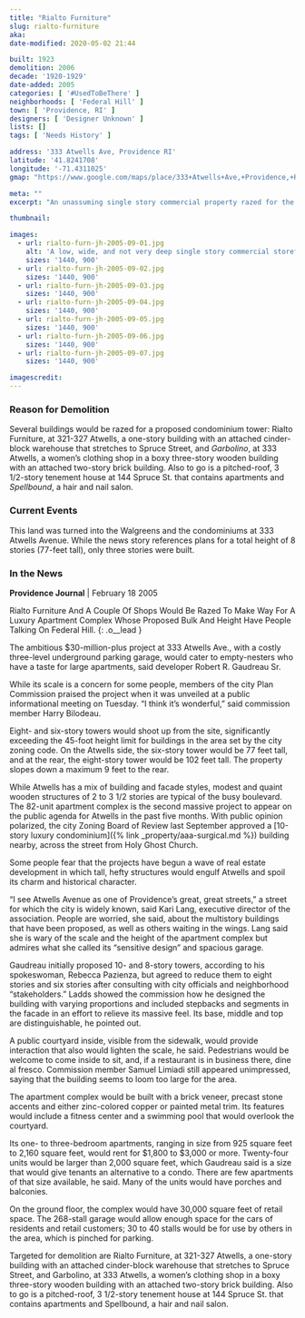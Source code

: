 ```yaml
---
title: "Rialto Furniture"
slug: rialto-furniture
aka: 
date-modified: 2020-05-02 21:44

built: 1923
demolition: 2006
decade: '1920-1929'
date-added: 2005
categories: [ '#UsedToBeThere' ]
neighborhoods: [ 'Federal Hill' ]
town: [ 'Providence, RI' ]
designers: [ 'Designer Unknown' ]
lists: []
tags: [ 'Needs History' ]

address: '333 Atwells Ave, Providence RI'
latitude: '41.8241708'
longitude: '-71.4311025'
gmap: "https://www.google.com/maps/place/333+Atwells+Ave,+Providence,+RI+02903/@41.8241708,-71.4311025,17z/data=!3m1!4b1!4m5!3m4!1s0x89e4450a91a25bfd:0x5397cf30e0a11e3a!8m2!3d41.8241708!4d-71.4289138"

meta: ""
excerpt: "An unassuming single story commercial property razed for the Walgreens and condos at 333 Atwells Ave."

thumbnail: 

images:
  - url: rialto-furn-jh-2005-09-01.jpg
    alt: 'A low, wide, and not very deep single story commercial storefront building. By the looks of it, one might think it was built in the 1950s — its low slung mass above wide plate glass windows. Which might mean that it was heavily alterated around that time after its construction and any sign of 1920s vernacular architecture was gone. '
    sizes: '1440, 900'
  - url: rialto-furn-jh-2005-09-02.jpg
    sizes: '1440, 900'
  - url: rialto-furn-jh-2005-09-03.jpg
    sizes: '1440, 900'
  - url: rialto-furn-jh-2005-09-04.jpg
    sizes: '1440, 900'
  - url: rialto-furn-jh-2005-09-05.jpg
    sizes: '1440, 900'
  - url: rialto-furn-jh-2005-09-06.jpg
    sizes: '1440, 900'
  - url: rialto-furn-jh-2005-09-07.jpg
    sizes: '1440, 900'

imagescredit:  
---
```


### Reason for Demolition
Several buildings would be razed for a proposed condominium tower: Rialto Furniture, at 321-327 Atwells, a one-story building with an attached cinder-block warehouse that stretches to Spruce Street, and _Garbolino_, at 333 Atwells, a women’s clothing shop in a boxy three-story wooden building with an attached two-story brick building. Also to go is a pitched-roof, 3 1/2-story tenement house at 144 Spruce St. that contains apartments and _Spellbound_, a hair and nail salon.

### Current Events

This land was turned into the Walgreens and the condominiums at 333 Atwells Avenue. While the news story references plans for a total height of 8 stories (77-feet tall), only three stories were built. 

### In the News

**Providence Journal** | February 18 2005

Rialto Furniture And A Couple Of Shops Would Be Razed To Make Way For A Luxury Apartment Complex Whose Proposed Bulk And Height Have People Talking On Federal Hill.
{: .o__lead }

The ambitious $30-million-plus project at 333 Atwells Ave., with a costly three-level underground parking garage, would cater to empty-nesters who have a taste for large apartments, said developer Robert R. Gaudreau Sr.

While its scale is a concern for some people, members of the city Plan Commission praised the project when it was unveiled at a public informational meeting on Tuesday. “I think it’s wonderful,” said commission member Harry Bilodeau.

Eight- and six-story towers would shoot up from the site, significantly exceeding the 45-foot height limit for buildings in the area set by the city zoning code. On the Atwells side, the six-story tower would be 77 feet tall, and at the rear, the eight-story tower would be 102 feet tall. The property slopes down a maximum 9 feet to the rear.

While Atwells has a mix of building and facade styles, modest and quaint wooden structures of 2 to 3 1/2 stories are typical of the busy boulevard. The 82-unit apartment complex is the second massive project to appear on the public agenda for Atwells in the past five months. With public opinion polarized, the city Zoning Board of Review last September approved a [10-story luxury condominium]({% link _property/aaa-surgical.md %}) building nearby, across the street from Holy Ghost Church.

Some people fear that the projects have begun a wave of real estate development in which tall, hefty structures would engulf Atwells and spoil its charm and historical character.

“I see Atwells Avenue as one of Providence’s great, great streets,” a street for which the city is widely known, said Kari Lang, executive director of the association. People are worried, she said, about the multistory buildings that have been proposed, as well as others waiting in the wings. Lang said she is wary of the scale and the height of the apartment complex but admires what she called its “sensitive design” and spacious garage.

Gaudreau initially proposed 10- and 8-story towers, according to his spokeswoman, Rebecca Pazienza, but agreed to reduce them to eight stories and six stories after consulting with city officials and neighborhood “stakeholders.” Ladds showed the commission how he designed the building with varying proportions and included stepbacks and segments in the facade in an effort to relieve its massive feel. Its base, middle and top are distinguishable, he pointed out.

A public courtyard inside, visible from the sidewalk, would provide interaction that also would lighten the scale, he said. Pedestrians would be welcome to come inside to sit, and, if a restaurant is in business there, dine al fresco. Commission member Samuel Limiadi still appeared unimpressed, saying that the building seems to loom too large for the area.

The apartment complex would be built with a brick veneer, precast stone accents and either zinc-colored copper or painted metal trim. Its features would include a fitness center and a swimming pool that would overlook the courtyard.

Its one- to three-bedroom apartments, ranging in size from 925 square feet to 2,160 square feet, would rent for $1,800 to $3,000 or more. Twenty-four units would be larger than 2,000 square feet, which Gaudreau said is a size that would give tenants an alternative to a condo. There are few apartments of that size available, he said. Many of the units would have porches and balconies.

On the ground floor, the complex would have 30,000 square feet of retail space. The 268-stall garage would allow enough space for the cars of residents and retail customers; 30 to 40 stalls would be for use by others in the area, which is pinched for parking.

Targeted for demolition are Rialto Furniture, at 321-327 Atwells, a one-story building with an attached cinder-block warehouse that stretches to Spruce Street, and Garbolino, at 333 Atwells, a women’s clothing shop in a boxy three-story wooden building with an attached two-story brick building. Also to go is a pitched-roof, 3 1/2-story tenement house at 144 Spruce St. that contains apartments and Spellbound, a hair and nail salon.
